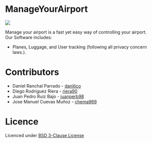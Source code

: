 # ManageYourAirport
![](https://github.com/danitico/ManageYourAirport/blob/master/public/img/white_logo.png)


Manage your airport is a fast yet easy way of controlling your airport.  
Our Software includes:
- Planes, Luggage, and User tracking (following all privacy concern laws.).

# Contributors
- Daniel Ranchal Parrado - [danitico](https://github.com/danitico)
- Diego Rodríguez Riera - [riera90](https://github.com/riera90)
- Juan Pedro Ruiz Bajo - [juanperb98](https://github.com/juanperb98)
- Jose Manuel Cuevas Muñoz - [chema969](https://github.com/chema969)

# Licence
Licenced under [BSD 3-Clause License](https://github.com/danitico/ManageYourAirport/blob/master/LICENSE.md)
